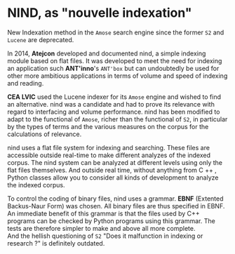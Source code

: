# NIND, as "nouvelle indexation"

New Indexation method in the ``Amose`` search engine since the former ``S2`` and ``Lucene`` are deprecated.

In 2014, **Atejcon** developed and documented nind, a simple indexing module based on flat files. It was developed to meet the need for indexing an application such **ANT'inno**'s ``ANT'box`` but can undoubtedly be used for other more ambitious applications in terms of volume and speed of indexing and reading.

**CEA LVIC** used the Lucene indexer for its ``Amose`` engine and wished to find an alternative. nind was a candidate and had to prove its relevance with regard to interfacing and volume performance.
nind has been modified to adapt to the functional of ``Amose``, richer than the functional of ``S2``, in particular by the types of terms and the various measures on the corpus for the calculations of relevance.

nind uses a flat file system for indexing and searching. These files are accessible outside real-time to make different analyzes of the indexed corpus. The nind system can be analyzed at different levels using only the flat files themselves.
And outside real time, without anything from C ++ , Python classes allow you to consider all kinds of development to analyze the indexed corpus.

To control the coding of binary files, nind uses a grammar. **EBNF** (Extented Backus-Naur Form) was chosen. All binary files are thus specified in EBNF.
An immediate benefit of this grammar is that the files used by C++ programs
can be checked by Python programs using this grammar. The tests are therefore simpler to make and above all more complete.
<br>
And the hellish questioning of ``S2`` "Does it malfunction in indexing or research ?" is definitely outdated.
